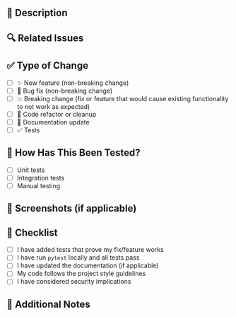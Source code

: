 ## 📌 Description
<!-- Give a brief summary of the changes you are proposing. Why is this change needed? -->

## 🔍 Related Issues
<!-- Link to any related issues, tickets, or discussions. Example: Fixes #123 -->

## ✅ Type of Change
<!-- Mark with an `x` all the boxes that apply -->
- [ ] ✨ New feature (non-breaking change)
- [ ] 🐛 Bug fix (non-breaking change)
- [ ] 💥 Breaking change (fix or feature that would cause existing functionality to not work as expected)
- [ ] 🧹 Code refactor or cleanup
- [ ] 📝 Documentation update
- [ ] ✅ Tests

## 🧪 How Has This Been Tested?
<!-- Describe the tests that you ran to verify your changes. Provide instructions so others can reproduce. -->

- [ ] Unit tests
- [ ] Integration tests
- [ ] Manual testing

## 📸 Screenshots (if applicable)
<!-- Drag-and-drop images or add a link to screenshots/videos -->

## 🚀 Checklist
<!-- Mark with an `x` once you’ve completed each task -->
- [ ] I have added tests that prove my fix/feature works
- [ ] I have run `pytest` locally and all tests pass
- [ ] I have updated the documentation (if applicable)
- [ ] My code follows the project style guidelines
- [ ] I have considered security implications

## 🙌 Additional Notes
<!-- Anything else reviewers should know before merging -->
